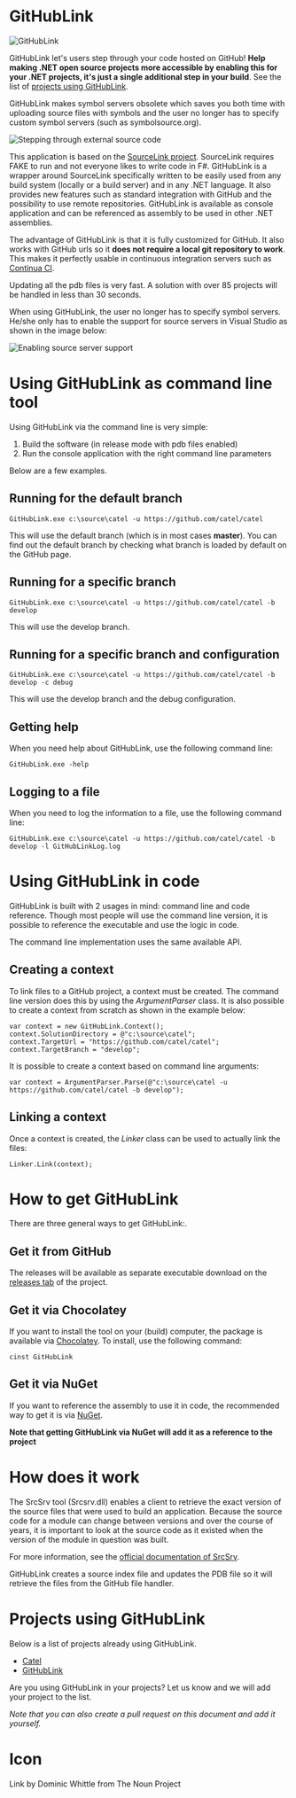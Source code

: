 GitHubLink
==========

![GitHubLink](design/logo/logo_64.png)

GitHubLink let's users step through your code hosted on GitHub! **Help making .NET open source projects more accessible by enabling this for your .NET projects, it's just a single additional step in your build**. See the list of [projects using GitHubLink](#ProjectsUsingGitHubLink).

GitHubLink makes symbol servers obsolete which saves you both time with uploading source files with symbols and the user no longer has to specify custom symbol servers (such as symbolsource.org).

![Stepping through external source code](doc/images/GitHubLink_example.gif)  


This application is based on the <a href="https://github.com/ctaggart/SourceLink"  target="_blank">SourceLink project</a>. SourceLink requires FAKE to run and not everyone likes to write code in F#. GitHubLink is a wrapper around SourceLink specifically written to be easily used from any build system (locally or a build server) and in any .NET language. It also provides new features such as standard integration with GitHub and the possibility to use remote repositories. GitHubLink is available as console application and can be referenced as assembly to be used in other .NET assemblies.

The advantage of GitHubLink is that it is fully customized for GitHub. It also works with GitHub urls so it **does not require a local git repository to work**. This makes it perfectly usable in continuous integration servers such as <a href="http://www.finalbuilder.com/Continua-CI" target="_blank">Continua CI</a>.

Updating all the pdb files is very fast. A solution with over 85 projects will be handled in less than 30 seconds.

When using GitHubLink, the user no longer has to specify symbol servers. He/she only has to enable the support for source servers in Visual Studio as shown in the image below:

![Enabling source server support](doc/images/visualstudio_enablesourceserversupport.png)  

# Using GitHubLink as command line tool #

Using GitHubLink via the command line is very simple:

1. Build the software (in release mode with pdb files enabled)
2. Run the console application with the right command line parameters

Below are a few examples.

## Running for the default branch ##

    GitHubLink.exe c:\source\catel -u https://github.com/catel/catel 

This will use the default branch (which is in most cases **master**). You can find out the default branch by checking what branch is loaded by default on the GitHub page.

## Running for a specific branch ##

    GitHubLink.exe c:\source\catel -u https://github.com/catel/catel -b develop

This will use the develop branch.

## Running for a specific branch and configuration ##

    GitHubLink.exe c:\source\catel -u https://github.com/catel/catel -b develop -c debug

This will use the develop branch and the debug configuration.

## Getting help ##

When you need help about GitHubLink, use the following command line:

    GitHubLink.exe -help

## Logging to a file ##

When you need to log the information to a file, use the following command line:

    GitHubLink.exe c:\source\catel -u https://github.com/catel/catel -b develop -l GitHubLinkLog.log


# Using GitHubLink in code #

GitHubLink is built with 2 usages in mind: command line and code reference. Though most people will use the command line version, it is possible to reference the executable and use the logic in code.

The command line implementation uses the same available API. 

## Creating a context ##

To link files to a GitHub project, a context must be created. The command line version does this by using the *ArgumentParser* class. It is also possible to create a context from scratch as shown in the example below:

    var context = new GitHubLink.Context();
    context.SolutionDirectory = @"c:\source\catel";
    context.TargetUrl = "https://github.com/catel/catel";
    context.TargetBranch = "develop";

It is possible to create a context based on command line arguments:

    var context = ArgumentParser.Parse(@"c:\source\catel -u https://github.com/catel/catel -b develop");

## Linking a context ##

Once a context is created, the *Linker* class can be used to actually link the files:

    Linker.Link(context);

# How to get GitHubLink #

There are three general ways to get GitHubLink:.

## Get it from GitHub ##

The releases will be available as separate executable download on the [releases tab](https://github.com/GeertvanHorrik/GitHubLink/releases) of the project.

## Get it via Chocolatey ##

If you want to install the tool on your (build) computer, the package is available via <a href="https://chocolatey.org/" target="_blank">Chocolatey</a>. To install, use the following command:

    cinst GitHubLink

## Get it via NuGet ##

If you want to reference the assembly to use it in code, the recommended way to get it is via <a href="http://www.nuget.org/" target="_blank">NuGet</a>. 

**Note that getting GitHubLink via NuGet will add it as a reference to the project**

# How does it work #

The SrcSrv tool (Srcsrv.dll) enables a client to retrieve the exact version of the source files that were used to build an application. Because the source code for a module can change between versions and over the course of years, it is important to look at the source code as it existed when the version of the module in question was built.

For more information, see the <a href="http://msdn.microsoft.com/en-us/library/windows/hardware/ff558791(v=vs.85).aspx" target="_blank">official documentation of SrcSrv</a>.

GitHubLink creates a source index file and updates the PDB file so it will retrieve the files from the GitHub file handler.

<a name="ProjectsUsingGitHubLink"></a>
# Projects using GitHubLink #

Below is a list of projects already using GitHubLink.

- <a href="http://www.catelproject.com" target="_blank">Catel</a>
- <a href="https://github.com/GeertvanHorrik/GitHubLink" target="_blank">GitHubLink</a>

Are you using GitHubLink in your projects? Let us know and we will add your project to the list.

*Note that you can also create a pull request on this document and add it yourself.* 
 

# Icon #

Link by Dominic Whittle from The Noun Project